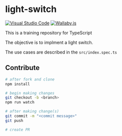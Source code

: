 # light-switch

[![Visual Studio Code][vscode-image]][vscode-url]
[![Wallaby.js][wallaby-image]][wallaby-url]

This is a training repository for TypeScript

The objective is to implment a light switch.

The use cases are described in the `src/index.spec.ts`

## Contribute

```sh
# after fork and clone
npm install

# begin making changes
git checkout -b <branch>
npm run watch

# after making change(s)
git commit -m "<commit message>"
git push

# create PR
```

[circleci-image]: https://circleci.com/gh/p-lab/light-switch/tree/master.svg?style=shield
[circleci-url]: https://circleci.com/gh/p-lab/light-switch/tree/master
[codecov-image]: https://codecov.io/gh/p-lab/light-switch/branch/master/graph/badge.svg
[codecov-url]: https://codecov.io/gh/p-lab/light-switch
[coveralls-image]: https://coveralls.io/repos/github/p-lab/light-switch/badge.svg?branch=master
[coveralls-url]: https://coveralls.io/github/p-lab/light-switch?branch=master
[downloads-image]: https://img.shields.io/npm/dm/light-switch.svg?style=flat
[downloads-url]: https://npmjs.org/package/light-switch
[greenkeeper-image]: https://badges.greenkeeper.io/p-lab/light-switch.svg
[greenkeeper-url]: https://greenkeeper.io/
[npm-image]: https://img.shields.io/npm/v/light-switch.svg?style=flat
[npm-url]: https://npmjs.org/package/light-switch
[semantic-release-image]: https://img.shields.io/badge/%20%20%F0%9F%93%A6%F0%9F%9A%80-semantic--release-e10079.svg
[semantic-release-url]: https://github.com/semantic-release/semantic-release
[travis-image]: https://img.shields.io/travis/p-lab/light-switch/master.svg?style=flat
[travis-url]: https://travis-ci.org/p-lab/light-switch?branch=master
[unstable-image]: https://img.shields.io/badge/stability-unstable-yellow.svg
[vscode-image]: https://img.shields.io/badge/vscode-ready-green.svg
[vscode-url]: https://code.visualstudio.com/
[wallaby-image]: https://img.shields.io/badge/wallaby.js-configured-green.svg
[wallaby-url]: https://wallabyjs.com
